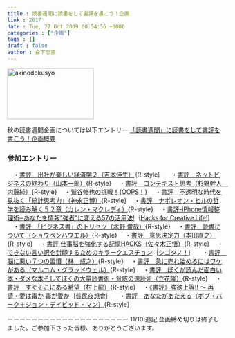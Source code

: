 ```yaml
---
title : 読書週間に読書をして書評を書こう！企画
link : 2617
date : Tue, 27 Oct 2009 00:54:56 +0000
categories : ["企画"]
tags : []
draft : false
author : 倉下忠憲
---
```


<img src="https://rashita.net/blog/wp-content/uploads/2009/10/akinodokusyo1.jpg" alt="akinodokusyo" title="akinodokusyo" width="200" height="118" class="alignnone size-full wp-image-2611" />

秋の読書週間企画については以下エントリー
<a href="https://rashita.net/blog/?p=2606">「読書週間」に読書をして書評を書こう！企画概要</a>

<h3>参加エントリー</h3>
　・<a href="https://rashita.net/blog/?p=2619">書評　出社が楽しい経済学２（吉本佳生）</a>｛R-style｝
　・<a href="https://rashita.net/blog/?p=2626">書評　ネットビジネスの終わり（山本一郎）</a>{R-style}
　・<a href="https://rashita.net/blog/?p=2632">書評　コンテキスト思考（杉野幹人　内藤純）</a>{R-style}
　・<a href="http://blog.livedoor.jp/ichirou_w/archives/51917462.html">鷲谷修也の挑戦！</a><a href="http://blog.livedoor.jp/ichirou_w/">{OOPS！}</a>
　・<a href="https://rashita.net/blog/?p=2648">書評　不透明な時代を見抜く「統計思考力」（神永正博）</a>{R-style}
　・<a href="https://rashita.net/blog/?p=2659">書評　ナポレオン・ヒルの哲学を読み解く５２章（カレン・マクレディ）</a>{R-style}
　・<a href="http://pei.seesaa.net/article/131727955.html">書評-iPhone情報整理術─あなたを情報&quot;強者&quot;に変える57の活用法!</a>｛<a href="http://pei.seesaa.net/">Hacks for Creative Life!</a>｝
　・<a href="https://rashita.net/blog/?p=2669&amp;preview=true">書評　「ビジネス書」のトリセツ（水野 俊哉）</a>{R-style}
　・<a href="https://rashita.net/blog/?p=2674">書評　読書について（ショウペンハウエル）</a>{R-style}
　・<a href="https://rashita.net/blog/?p=2681">書評　意思決定力（本田直之）</a>{R-style}
　・<a href="https://rashita.net/blog/?p=2688">書評 仕事脳を強化する記憶HACKS（佐々木正悟）</a>{R-style}
　・<a href="http://cyblog.jp/modules/weblogs/2560">できない言い訳を封印するためのキラークエスチョン</a>｛<a href="http://cyblog.jp/">シゴタノ！</a>｝
　・<a href="https://rashita.net/blog/?p=2699">書評　脳に悪い７つの習慣（林　成之）</a>{R-style}
　・<a href="https://rashita.net/blog/?p=2711">書評　急に売れ始めるにはワケがある（マルコム・グラッドウェル）</a>{R-style}
　・<a href="https://rashita.net/blog/?p=2719">書評　ぼくが読んだ面白い本・ダメな本そしてぼくの大量読書術・脅威の速読術（立花隆）</a>{R-style}
　・<a href="https://rashita.net/blog/?p=2727">書評　すぐそこにある希望（村上龍）</a>{R-style}
　・<a href="http://www.gekkoh.org/~sazanami/diary/?date=20091107">《書評》強欲上等!! ～ 再読・愛は毒か 毒が愛か</a>｛<a href="http://www.gekkoh.org/~sazanami/diary/">貧民夜想會</a>｝
　・<a href="https://rashita.net/blog/?p=2737">書評　あなたがあたえる（ボブ・バーク＋ジョン・デイビッド・マン）</a>{R-style}

ーーーーーーーーーーーーーーーーーーーー
11/10:追記
企画締め切りは終了しました。ご参加下さった皆様、ありがとうございます。